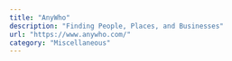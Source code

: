 ```yaml
---
title: "AnyWho"
description: "Finding People, Places, and Businesses"
url: "https://www.anywho.com/"
category: "Miscellaneous"
---
```

